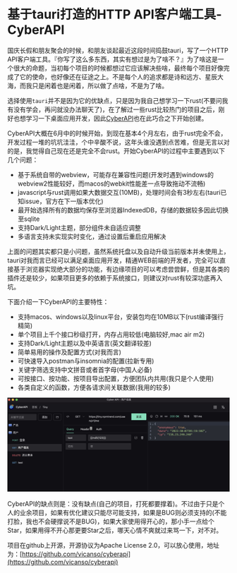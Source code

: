 # 基于tauri打造的HTTP API客户端工具-CyberAPI

国庆长假和朋友聚会的时候，和朋友谈起最近这段时间捣鼓tauri，写了一个HTTP API客户端工具。『你写了这么多东西，其实有想过是为了啥不？』为了啥这是一个很大的命题，当初每个项目的时候都想过它应该解决些啥，最终每个项目好像完成了它的使命，也好像还在征途之上。不是每个人的追求都是诗和远方、星辰大海，而我只是闲着也是闲着，所以做了点啥，不是为了啥。

选择使用`tauri`并不是因为它的优缺点，只是因为我自己想学习一下rust(不要问我有没有学会，再问就没办法聊天了)，在了解过一些rust比较热门的项目之后，刚好也想学习一下桌面应用开发，因此[CyberAPI](https://github.com/vicanso/cyberapi)也在此巧合之下开始创建。

CyberAPI大概在6月中的时候开始，到现在基本4个月左右，由于rust完全不会，开发过程一堆的坑坑洼洼，个中辛酸不说，这年头谁没遇到点苦难，但是无言以对的是，我觉得自己现在还是完全不会rust。开始CyberAPI的过程中主要遇到以下几个问题：

- 基于系统自带的webview，可能存在兼容性问题(开发时遇到windows的webview2性能较好，而macos的webkit性能差一点导致拖动不流畅)
- javascript与rust调用如果大数据交互(10MB)，处理时间会有3秒左右(tauri已知issue，官方在下一版本优化)
- 最开始选择所有的数据均保存至浏览器IndexedDB，存储的数据较多因此切换至sqlite
- 支持Dark/Light主题，部分组件未自适应调整
- 多语言支持未实现实时变化，通过设置后重启应用解决

上面的问题其实都只是小问题，虽然系统托盘以及自动升级当前版本并未使用上，tauri对我而言已经可以满足桌面应用开发，精通WEB前端的开发者，完全可以直接基于浏览器实现绝大部分的功能，有边缘项目的可以考虑尝尝鲜，但是其各类的插件还是较少，如果项目更多的依赖于系统接口，则建议对rust有较深功底再入坑。

下面介绍一下CyberAPI的主要特性：

- 支持macos、windows以及linux平台，安装包均在10MB以下(rust编译强行精简)
- 单个项目上千个接口秒级打开，内存占用较低(电脑较好,mac air m2)
- 支持Dark/Light主题以及中英语言(英文翻译较差)
- 简单易用的操作及配置方式(对我而言)
- 可快速导入postman与insomnia的配置(拉新专用)
- 关键字筛选支持中文拼音或者首字母(中国人必备)
- 可按接口、按功能、按项目导出配置，方便团队内共用(我只是个人使用)
- 各类自定义的函数，方便各请求间关联数据(我用的较多)

<p align="center">
    <img src="./assets/cyberapi.jpg" alt="cyberapi">
</p>

CyberAPI的缺点则是：没有缺点(自己的项目，打死都要撑着)。不过由于只是个人的业余项目，如果有优化建议只能尽可能支持，如果是BUG则必须支持的(不能打脸，我也不会硬撑说不是BUG)，如果大家使用得开心的，那小手一点给个Star，如果用得不开心那更要Star之后，哪天心情不爽就过来骂一下，对不对。

项目在github上开源，开源协议为Apache License 2.0，可以放心使用，地址为：[https://github.com/vicanso/cyberapi](https://github.com/vicanso/cyberapi)
